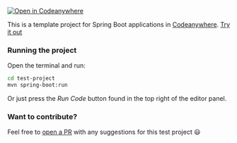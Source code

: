 [![Open in Codeanywhere](https://codeanywhere.com/img/open-in-codeanywhere-btn.svg)](https://app.codeanywhere.com/#https://github.com/Codeanywhere-Templates/spring-boot)

This is a template project for Spring Boot applications in [Codeanywhere](https://codeanywhere.com/). [Try it out](https://app.codeanywhere.com/#https://github.com/Codeanywhere-Templates/spring-boot)

### Running the project

Open the terminal and run:
```sh
cd test-project
mvn spring-boot:run
```
Or just press the *Run Code* button found in the top right of the editor panel.
### Want to contribute?

Feel free to [open a PR](https://github.com/Codeanywhere-Templates/spring-boot) with any suggestions for this test project 😃 
